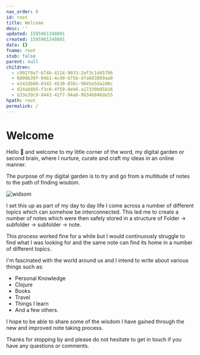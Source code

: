 ```yaml
---
nav_order: 0
id: root
title: Welcome
desc: ''
updated: 1595961348801
created: 1595961348801
data: {}
fname: root
stub: false
parent: null
children:
  - c992f0a7-674b-4114-9033-2ef3c1d45706
  - 6000b39f-04b1-4c49-b75b-dfa603889aa0
  - e242db80-0342-4530-836c-9045e5da2d0c
  - d24ab8b5-f3c0-4f59-8eb6-a17339b85b16
  - b33e39c9-8443-41f7-94a6-9b34b046de55
hpath: root
permalink: /
---
```

# Welcome

Hello 👋 and welcome to my little corner of the word, my digital garden or second brain, where I nurture, curate and craft my ideas in an online manner.

The purpose of my digital garden is to try and go from a multitude of notes to the path of finding wisdom.

![widsom](assets\images\wisdom.png)

I set this up as part of my day to day life I come across a number of different topics which can somehow be interconnected. This led me to create a number of notes which were then safely stored in a structure of Folder -> subfolder -> subfolder -> note.

This process worked fine for a while but I would continuously struggle to find what I was looking for and the same note can find its home in a number of different topics. 

I'm fascinated with the world around us and I intend to write about various things such as:

- Personal Knowledge
- Clojure
- Books
- Travel
- Things I learn
- And a few others.

I hope to be able to share some of the wisdom I have gained through the new and improved note taking process. 

Thanks for stopping by and please do not hesitate to get in touch if you have any questions or comments.
